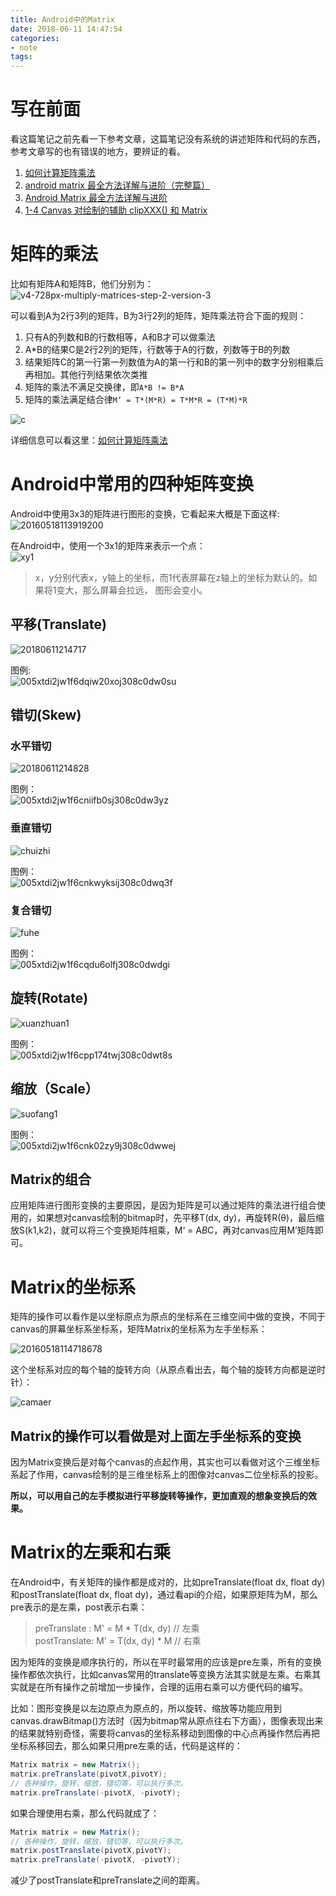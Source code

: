 ```yaml
---
title: Android中的Matrix
date: 2018-06-11 14:47:54 
categories: 
- note
tags: 
---
```

# 写在前面  
看这篇笔记之前先看一下参考文章，这篇笔记没有系统的讲述矩阵和代码的东西，参考文章写的也有错误的地方，要辨证的看。  
  
1. [如何计算矩阵乘法](https://zh.wikihow.com/%E8%AE%A1%E7%AE%97%E7%9F%A9%E9%98%B5%E4%B9%98%E6%B3%95)  
2. [android matrix 最全方法详解与进阶（完整篇）](https://blog.csdn.net/cquwentao/article/details/51445269)  
3. [Android Matrix 最全方法详解与进阶](https://blog.csdn.net/gb702250823/article/details/53526149)  
4. [1-4 Canvas 对绘制的辅助 clipXXX() 和 Matrix](http://hencoder.com/ui-1-4/)  
  
# 矩阵的乘法  
比如有矩阵A和矩阵B，他们分别为：  
![v4-728px-multiply-matrices-step-2-version-3](https://user-images.githubusercontent.com/7078104/41234453-cbc856e0-6dbe-11e8-91da-6970d1063c6e.jpg)  
  
可以看到A为2行3列的矩阵，B为3行2列的矩阵，矩阵乘法符合下面的规则：  
1. 只有A的列数和B的行数相等，A和B才可以做乘法  
2. A*B的结果C是2行2列的矩阵，行数等于A的行数，列数等于B的列数  
3. 结果矩阵C的第一行第一列数值为A的第一行和B的第一列中的数字分别相乘后再相加。其他行列结果依次类推  
4. 矩阵的乘法不满足交换律，即`A*B != B*A`  
5. 矩阵的乘法满足结合律`M‘ = T*(M*R) = T*M*R = (T*M)*R`  
  
![c](https://user-images.githubusercontent.com/7078104/41234404-a7523a60-6dbe-11e8-91f7-0c024acaaf14.png)  
  
详细信息可以看这里：[如何计算矩阵乘法](https://zh.wikihow.com/%E8%AE%A1%E7%AE%97%E7%9F%A9%E9%98%B5%E4%B9%98%E6%B3%95)  
  
# Android中常用的四种矩阵变换  
Android中使用3x3的矩阵进行图形的变换，它看起来大概是下面这样:  
![20160518113919200](https://user-images.githubusercontent.com/7078104/41234536-1010be28-6dbf-11e8-8ba1-3f126f508228.jpg)  
  
在Android中，使用一个3x1的矩阵来表示一个点：  
![xy1](https://user-images.githubusercontent.com/7078104/41235006-5d3cc312-6dc0-11e8-8380-55a1eae2dc85.png)  
  
> x，y分别代表x，y轴上的坐标，而1代表屏幕在z轴上的坐标为默认的。如果将1变大，那么屏幕会拉远， 图形会变小。  
  
## 平移(Translate)  
![20180611214717](https://user-images.githubusercontent.com/7078104/41235278-0d06b0b4-6dc1-11e8-983a-8532f48e5cd3.png)  
  
图例:  
![005xtdi2jw1f6dqiw20xoj308c0dw0su](https://user-images.githubusercontent.com/7078104/41235420-5e396e5e-6dc1-11e8-918e-0e15a48981be.jpg)  
  
## 错切(Skew)  
### 水平错切  
![20180611214828](https://user-images.githubusercontent.com/7078104/41235379-45ccce60-6dc1-11e8-8201-65824fa95e79.png)  
  
图例：  
![005xtdi2jw1f6cniifb0sj308c0dw3yz](https://user-images.githubusercontent.com/7078104/41235456-6e02a012-6dc1-11e8-82a5-88d996886061.jpg)  
  
### 垂直错切  
![chuizhi](https://user-images.githubusercontent.com/7078104/41235632-b261e858-6dc1-11e8-8de6-29bc7a5ca224.png)  
  
图例：  
![005xtdi2jw1f6cnkwyksij308c0dwq3f](https://user-images.githubusercontent.com/7078104/41235661-caec31ee-6dc1-11e8-8233-51db58caa772.jpg)  
  
### 复合错切  
![fuhe](https://user-images.githubusercontent.com/7078104/41235695-dfaa7ff0-6dc1-11e8-8641-700712c91833.png)  
  
图例：  
![005xtdi2jw1f6cqdu6olfj308c0dwdgi](https://user-images.githubusercontent.com/7078104/41235729-f6643d44-6dc1-11e8-8d36-ac70e05cfede.jpg)  
  
## 旋转(Rotate)  
![xuanzhuan1](https://user-images.githubusercontent.com/7078104/41235829-3444bbf2-6dc2-11e8-9868-3c60ed539efc.png)  
  
图例：  
![005xtdi2jw1f6cpp174twj308c0dwt8s](https://user-images.githubusercontent.com/7078104/41235867-543700d2-6dc2-11e8-8688-57aded8db6d9.jpg)  
  
## 缩放（Scale）  
![suofang1](https://user-images.githubusercontent.com/7078104/41235910-7cfc691c-6dc2-11e8-83b3-982cd6dff805.png)  
  
图例：  
![005xtdi2jw1f6cnk02zy9j308c0dwwej](https://user-images.githubusercontent.com/7078104/41235995-957eaf0e-6dc2-11e8-9cb5-bd379ef7c9e5.jpg)  
  
## Matrix的组合  
应用矩阵进行图形变换的主要原因，是因为矩阵是可以通过矩阵的乘法进行组合使用的，如果想对canvas绘制的bitmap时，先平移T(dx, dy)，再旋转R(θ)，最后缩放S(k1,k2)，就可以将三个变换矩阵相乘，M‘ = A*B*C，再对canvas应用M’矩阵即可。  
  
# Matrix的坐标系  
矩阵的操作可以看作是以坐标原点为原点的坐标系在三维空间中做的变换，不同于canvas的屏幕坐标系坐标系，矩阵Matrix的坐标系为左手坐标系：  
  
![20160518114718678](https://user-images.githubusercontent.com/7078104/41237535-4ad89ac4-6dc6-11e8-8ef5-b3e1decec4e8.png)  
  
这个坐标系对应的每个轴的旋转方向（从原点看出去，每个轴的旋转方向都是逆时针）：  
  
![camaer](https://user-images.githubusercontent.com/7078104/41237601-88a8b5d2-6dc6-11e8-9d72-db19167f295a.png)  
  
## Matrix的操作可以看做是对上面左手坐标系的变换  
因为Matrix变换后是对每个canvas的点起作用，其实也可以看做对这个三维坐标系起了作用，canvas绘制的是三维坐标系上的图像对canvas二位坐标系的投影。  
  
**所以，可以用自己的左手模拟进行平移旋转等操作，更加直观的想象变换后的效果。**  
  
# Matrix的左乘和右乘  
在Android中，有关矩阵的操作都是成对的，比如preTranslate(float dx, float dy)和postTranslate(float dx, float dy)，通过看api的介绍，如果原矩阵为M，那么pre表示的是左乘，post表示右乘：  
  
> preTranslate  : M' = M * T(dx, dy) // 左乘  
> postTranslate: M' = T(dx, dy) * M // 右乘  
  
因为矩阵的变换是顺序执行的，所以在平时最常用的应该是pre左乘，所有的变换操作都依次执行，比如canvas常用的translate等变换方法其实就是左乘。右乘其实就是在所有操作之前增加一步操作，合理的运用右乘可以方便代码的编写。  
  
比如：图形变换是以左边原点为原点的，所以旋转、缩放等功能应用到canvas.drawBitmap()方法时（因为bitmap常从原点往右下方画），图像表现出来的结果就特别奇怪，需要将canvas的坐标系移动到图像的中心点再操作然后再把坐标系移回去，那么如果只用pre左乘的话，代码是这样的：  
```java  
Matrix matrix = new Matrix();  
matrix.preTranslate(pivotX,pivotY);  
// 各种操作，旋转，缩放，错切等，可以执行多次。  
matrix.preTranslate(-pivotX, -pivotY);  
```  
  
如果合理使用右乘，那么代码就成了：  
```java  
Matrix matrix = new Matrix();  
// 各种操作，旋转，缩放，错切等，可以执行多次。  
matrix.postTranslate(pivotX,pivotY);  
matrix.preTranslate(-pivotX, -pivotY);  
```  
减少了postTranslate和preTranslate之间的距离。  

